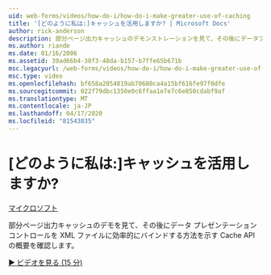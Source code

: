 ```yaml
---
uid: web-forms/videos/how-do-i/how-do-i-make-greater-use-of-caching
title: '[どのように私は:]キャッシュを活用しますか? | Microsoft Docs'
author: rick-anderson
description: 部分ページ出力キャッシュのデモンストレーションを見て、その後にデータプレゼンテーションを効率的にバインドする方法を示す Cache API の概要を見てください。
ms.author: riande
ms.date: 01/16/2006
ms.assetid: 39ad66b4-30f3-48da-b157-b7ffe65b671b
msc.legacyurl: /web-forms/videos/how-do-i/how-do-i-make-greater-use-of-caching
msc.type: video
ms.openlocfilehash: bf658a2054819ab70680ca4a15bf616fe97f0dfe
ms.sourcegitcommit: 022f79dbc1350e0c6ffaa1e7e7c6e850cdabf9af
ms.translationtype: MT
ms.contentlocale: ja-JP
ms.lasthandoff: 04/17/2020
ms.locfileid: "81543835"
---
```

# <a name="how-do-i-make-greater-use-of-caching"></a>[どのように私は:]キャッシュを活用しますか?

[マイクロソフト](https://github.com/microsoft)

部分ページ出力キャッシュのデモを見て、その後にデータ プレゼンテーション コントロールを XML ファイルに効率的にバインドする方法を示す Cache API の概要を確認します。

[&#9654; ビデオを見る (15 分)](https://channel9.msdn.com/Blogs/ASP-NET-Site-Videos/how-do-i-make-greater-use-of-caching)
